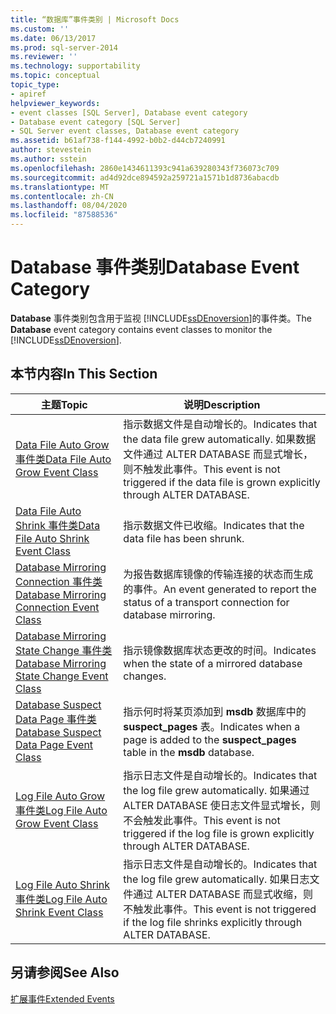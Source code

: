 ```yaml
---
title: “数据库”事件类别 | Microsoft Docs
ms.custom: ''
ms.date: 06/13/2017
ms.prod: sql-server-2014
ms.reviewer: ''
ms.technology: supportability
ms.topic: conceptual
topic_type:
- apiref
helpviewer_keywords:
- event classes [SQL Server], Database event category
- Database event category [SQL Server]
- SQL Server event classes, Database event category
ms.assetid: b61af738-f144-4992-b0b2-d44cb7240991
author: stevestein
ms.author: sstein
ms.openlocfilehash: 2860e1434611393c941a639280343f736073c709
ms.sourcegitcommit: ad4d92dce894592a259721a1571b1d8736abacdb
ms.translationtype: MT
ms.contentlocale: zh-CN
ms.lasthandoff: 08/04/2020
ms.locfileid: "87588536"
---
```

# <a name="database-event-category"></a><span data-ttu-id="dec32-102">Database 事件类别</span><span class="sxs-lookup"><span data-stu-id="dec32-102">Database Event Category</span></span>
  <span data-ttu-id="dec32-103">**Database** 事件类别包含用于监视 [!INCLUDE[ssDEnoversion](../../includes/ssdenoversion-md.md)]的事件类。</span><span class="sxs-lookup"><span data-stu-id="dec32-103">The **Database** event category contains event classes to monitor the [!INCLUDE[ssDEnoversion](../../includes/ssdenoversion-md.md)].</span></span>  
  
## <a name="in-this-section"></a><span data-ttu-id="dec32-104">本节内容</span><span class="sxs-lookup"><span data-stu-id="dec32-104">In This Section</span></span>  
  
|<span data-ttu-id="dec32-105">主题</span><span class="sxs-lookup"><span data-stu-id="dec32-105">Topic</span></span>|<span data-ttu-id="dec32-106">说明</span><span class="sxs-lookup"><span data-stu-id="dec32-106">Description</span></span>|  
|-----------|-----------------|  
|[<span data-ttu-id="dec32-107">Data File Auto Grow 事件类</span><span class="sxs-lookup"><span data-stu-id="dec32-107">Data File Auto Grow Event Class</span></span>](data-file-auto-grow-event-class.md)|<span data-ttu-id="dec32-108">指示数据文件是自动增长的。</span><span class="sxs-lookup"><span data-stu-id="dec32-108">Indicates that the data file grew automatically.</span></span> <span data-ttu-id="dec32-109">如果数据文件通过 ALTER DATABASE 而显式增长，则不触发此事件。</span><span class="sxs-lookup"><span data-stu-id="dec32-109">This event is not triggered if the data file is grown explicitly through ALTER DATABASE.</span></span>|  
|[<span data-ttu-id="dec32-110">Data File Auto Shrink 事件类</span><span class="sxs-lookup"><span data-stu-id="dec32-110">Data File Auto Shrink Event Class</span></span>](data-file-auto-shrink-event-class.md)|<span data-ttu-id="dec32-111">指示数据文件已收缩。</span><span class="sxs-lookup"><span data-stu-id="dec32-111">Indicates that the data file has been shrunk.</span></span>|  
|[<span data-ttu-id="dec32-112">Database Mirroring Connection 事件类</span><span class="sxs-lookup"><span data-stu-id="dec32-112">Database Mirroring Connection Event Class</span></span>](database-mirroring-connection-event-class.md)|<span data-ttu-id="dec32-113">为报告数据库镜像的传输连接的状态而生成的事件。</span><span class="sxs-lookup"><span data-stu-id="dec32-113">An event generated to report the status of a transport connection for database mirroring.</span></span>|  
|[<span data-ttu-id="dec32-114">Database Mirroring State Change 事件类</span><span class="sxs-lookup"><span data-stu-id="dec32-114">Database Mirroring State Change Event Class</span></span>](database-mirroring-state-change-event-class.md)|<span data-ttu-id="dec32-115">指示镜像数据库状态更改的时间。</span><span class="sxs-lookup"><span data-stu-id="dec32-115">Indicates when the state of a mirrored database changes.</span></span>|  
|[<span data-ttu-id="dec32-116">Database Suspect Data Page 事件类</span><span class="sxs-lookup"><span data-stu-id="dec32-116">Database Suspect Data Page Event Class</span></span>](database-suspect-data-page-event-class.md)|<span data-ttu-id="dec32-117">指示何时将某页添加到 **msdb** 数据库中的 **suspect_pages** 表。</span><span class="sxs-lookup"><span data-stu-id="dec32-117">Indicates when a page is added to the **suspect_pages** table in the **msdb** database.</span></span>|  
|[<span data-ttu-id="dec32-118">Log File Auto Grow 事件类</span><span class="sxs-lookup"><span data-stu-id="dec32-118">Log File Auto Grow Event Class</span></span>](log-file-auto-grow-event-class.md)|<span data-ttu-id="dec32-119">指示日志文件是自动增长的。</span><span class="sxs-lookup"><span data-stu-id="dec32-119">Indicates that the log file grew automatically.</span></span> <span data-ttu-id="dec32-120">如果通过 ALTER DATABASE 使日志文件显式增长，则不会触发此事件。</span><span class="sxs-lookup"><span data-stu-id="dec32-120">This event is not triggered if the log file is grown explicitly through ALTER DATABASE.</span></span>|  
|[<span data-ttu-id="dec32-121">Log File Auto Shrink 事件类</span><span class="sxs-lookup"><span data-stu-id="dec32-121">Log File Auto Shrink Event Class</span></span>](log-file-auto-shrink-event-class.md)|<span data-ttu-id="dec32-122">指示日志文件是自动增长的。</span><span class="sxs-lookup"><span data-stu-id="dec32-122">Indicates that the log file grew automatically.</span></span> <span data-ttu-id="dec32-123">如果日志文件通过 ALTER DATABASE 而显式收缩，则不触发此事件。</span><span class="sxs-lookup"><span data-stu-id="dec32-123">This event is not triggered if the log file shrinks explicitly through ALTER DATABASE.</span></span>|  
  
## <a name="see-also"></a><span data-ttu-id="dec32-124">另请参阅</span><span class="sxs-lookup"><span data-stu-id="dec32-124">See Also</span></span>  
 [<span data-ttu-id="dec32-125">扩展事件</span><span class="sxs-lookup"><span data-stu-id="dec32-125">Extended Events</span></span>](../extended-events/extended-events.md)  
  
  
